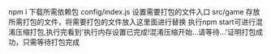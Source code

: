 npm i 下载所需依赖包
config/index.js 设置需要打包的文件入口
src/game 存放所需打包的文件，将需要打包的文件放入这里面进行替换
执行npm start可进行混淆压缩打包,执行完看到'执行内存设置已完成!混淆压缩开始...请等待...'证明打包成功，只需等待打包完成